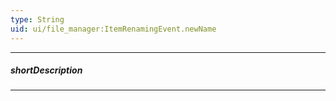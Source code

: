 ```yaml
---
type: String
uid: ui/file_manager:ItemRenamingEvent.newName
---
```

---
##### shortDescription
<!-- Description goes here -->

---
<!-- Description goes here -->